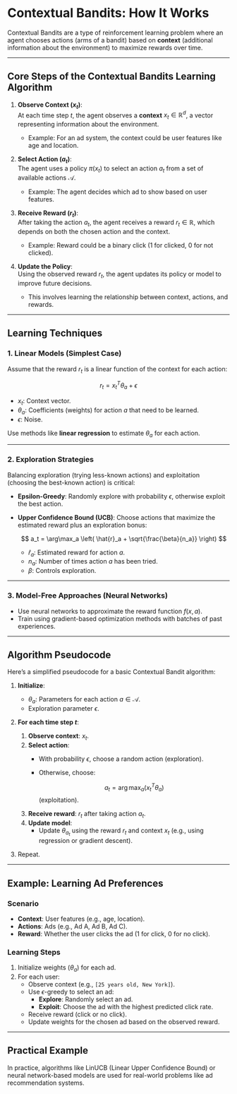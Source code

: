 # Contextual Bandits: How It Works

Contextual Bandits are a type of reinforcement learning problem where an agent chooses actions (arms of a bandit) based on **context** (additional information about the environment) to maximize rewards over time.

---

## Core Steps of the Contextual Bandits Learning Algorithm

1. **Observe Context ($`x_t`$)**:  
   At each time step $`t`$, the agent observes a **context** $`x_t \in \mathbb{R}^d`$, a vector representing information about the environment.  
   - Example: For an ad system, the context could be user features like age and location.

2. **Select Action ($`a_t`$)**:  
   The agent uses a policy $`\pi(x_t)`$ to select an action $`a_t`$ from a set of available actions $`\mathcal{A}`$.  
   - Example: The agent decides which ad to show based on user features.

3. **Receive Reward ($`r_t`$)**:  
   After taking the action $`a_t`$, the agent receives a reward $`r_t \in \mathbb{R}`$, which depends on both the chosen action and the context.  
   - Example: Reward could be a binary click (1 for clicked, 0 for not clicked).

4. **Update the Policy**:  
   Using the observed reward $`r_t`$, the agent updates its policy or model to improve future decisions.  
   - This involves learning the relationship between context, actions, and rewards.

---

## Learning Techniques

### 1. Linear Models (Simplest Case)
   Assume that the reward $`r_t`$ is a linear function of the context for each action:

   $$
   r_t = x_t^T \theta_a + \epsilon
   $$

   - $`x_t`$: Context vector.
   - $`\theta_a`$: Coefficients (weights) for action $`a`$ that need to be learned.
   - $`\epsilon`$: Noise.

   Use methods like **linear regression** to estimate $`\theta_a`$ for each action.

---

### 2. Exploration Strategies
   Balancing exploration (trying less-known actions) and exploitation (choosing the best-known action) is critical:
   - **Epsilon-Greedy**: Randomly explore with probability $`\epsilon`$, otherwise exploit the best action.
   - **Upper Confidence Bound (UCB)**: Choose actions that maximize the estimated reward plus an exploration bonus:

     $$
     a_t = \arg\max_a \left( \hat{r}_a + \sqrt{\frac{\beta}{n_a}} \right)
     $$

     - $`\hat{r}_a`$: Estimated reward for action $`a`$.
     - $`n_a`$: Number of times action $`a`$ has been tried.
     - $`\beta`$: Controls exploration.

---

### 3. Model-Free Approaches (Neural Networks)
   - Use neural networks to approximate the reward function $`f(x, a)`$.
   - Train using gradient-based optimization methods with batches of past experiences.

---

## Algorithm Pseudocode

Here’s a simplified pseudocode for a basic Contextual Bandit algorithm:

1. **Initialize**:
   - $`\theta_a`$: Parameters for each action $`a \in \mathcal{A}`$.
   - Exploration parameter $`\epsilon`$.

2. **For each time step $`t`$**:
   1. **Observe context**: $`x_t`$.
   2. **Select action**:
      - With probability $`\epsilon`$, choose a random action (exploration).
      - Otherwise, choose:
        
        $$
        a_t = \arg\max_a (x_t^T \theta_a)
        $$
        (exploitation).
   3. **Receive reward**: $`r_t`$ after taking action $`a_t`$.
   4. **Update model**:
      - Update $`\theta_{a_t}`$ using the reward $`r_t`$ and context $`x_t`$ (e.g., using regression or gradient descent).

3. Repeat.

---

## Example: Learning Ad Preferences

### Scenario
- **Context**: User features (e.g., age, location).
- **Actions**: Ads (e.g., Ad A, Ad B, Ad C).
- **Reward**: Whether the user clicks the ad (1 for click, 0 for no click).

### Learning Steps
1. Initialize weights ($`\theta_a`$) for each ad.
2. For each user:
   - Observe context (e.g., `[25 years old, New York]`).
   - Use $`\epsilon`$-greedy to select an ad:
     - **Explore**: Randomly select an ad.
     - **Exploit**: Choose the ad with the highest predicted click rate.
   - Receive reward (click or no click).
   - Update weights for the chosen ad based on the observed reward.

---

## Practical Example

In practice, algorithms like LinUCB (Linear Upper Confidence Bound) or neural network-based models are used for real-world problems like ad recommendation systems.
